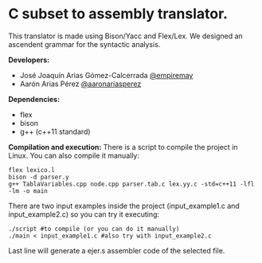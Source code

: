 # C subset to assembly translator.
This translator is made using Bison/Yacc and Flex/Lex. We designed an ascendent grammar for the syntactic analysis.

**Developers:**
- José Joaquín Arias Gómez-Calcerrada [@empiremay](https://github.com/empiremay)
- Aarón Arias Pérez [@aaronariasperez](https://github.com/aaronariasperez)

**Dependencies:**
- flex
- bison
- g++ (c++11 standard)

**Compilation and execution:**
There is a script to compile the project in Linux.
You can also compile it manually:
```
flex lexico.l
bison -d parser.y
g++ TablaVariables.cpp node.cpp parser.tab.c lex.yy.c -std=c++11 -lfl -lm -o main
```
There are two input examples inside the project (input_example1.c and input_example2.c) so you can try it executing:
```
./script #to compile (or you can do it manually)
./main < input_example1.c #also try with input_example2.c
```
Last line will generate a ejer.s assembler code of the selected file.
